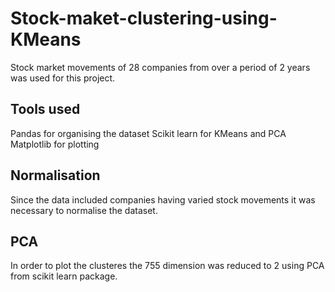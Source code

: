 # Stock-maket-clustering-using-KMeans

Stock market movements of 28 companies from over a period of 2 years was used for this project.
## Tools used 

Pandas for organising the dataset
Scikit learn for KMeans and PCA
Matplotlib for plotting

## Normalisation 

Since the data included companies having varied stock movements it was necessary to normalise the dataset.

## PCA 

In order to plot the clusteres the 755 dimension was reduced to 2 using PCA from scikit learn package.
